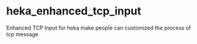 # heka_enhanced_tcp_input
Enhanced TCP Input for heka make people can customized the process of tcp message
